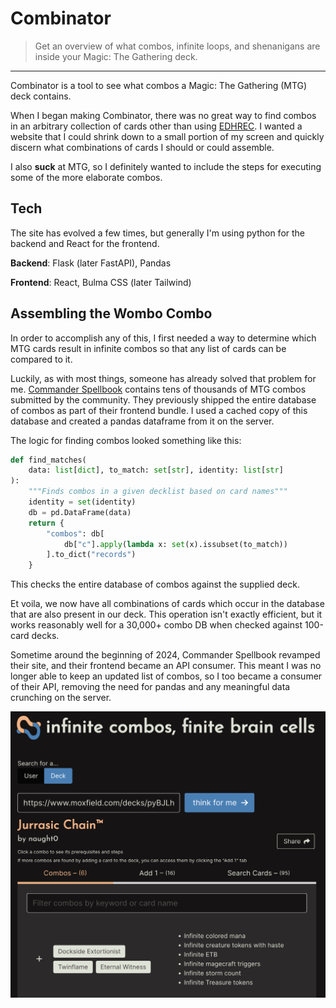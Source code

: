 # Combinator

> Get an overview of what combos, infinite loops, and shenanigans are inside your Magic: The Gathering deck.

---

Combinator is a tool to see what combos a Magic: The Gathering (MTG) deck contains.

When I began making Combinator, there was no great way to find combos in an arbitrary collection of cards other than using [EDHREC](https://edhrec.com/). I wanted a website that I could shrink down to a small portion of my screen and quickly discern what combinations of cards I should or could assemble. 

I also **suck** at MTG, so I definitely wanted to include the steps for executing some of the more elaborate combos.

## Tech

The site has evolved a few times, but generally I'm using python for the backend and React for the frontend.

**Backend**: Flask (later FastAPI), Pandas

**Frontend**: React, Bulma CSS (later Tailwind)

## Assembling the Wombo Combo

In order to accomplish any of this, I first needed a way to determine which MTG cards result in infinite combos so that any list of cards can be compared to it.

Luckily, as with most things, someone has already solved that problem for me. [Commander Spellbook](https://commanderspellbook.com/) contains tens of thousands of MTG combos submitted by the community. They previously shipped the entire database of combos as part of their frontend bundle. I used a cached copy of this database and created a pandas dataframe from it on the server.

The logic for finding combos looked something like this:

```py
def find_matches(
    data: list[dict], to_match: set[str], identity: list[str]
):
    """Finds combos in a given decklist based on card names"""
    identity = set(identity)
    db = pd.DataFrame(data)
    return {
        "combos": db[
            db["c"].apply(lambda x: set(x).issubset(to_match))
        ].to_dict("records")
    }
```

This checks the entire database of combos against the supplied deck.

Et voila, we now have all combinations of cards which occur in the database that are also present in our deck. This operation isn't exactly efficient, but it works reasonably well for a 30,000+ combo DB when checked against 100-card decks.

Sometime around the beginning of 2024, Commander Spellbook revamped their site, and their frontend became an API consumer. This meant I was no longer able to keep an updated list of combos, so I too became a consumer of their API, removing the need for pandas and any meaningful data crunching on the server.

![](/mtgCombinator.png)

